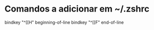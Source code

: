 # Comandos a adicionar em ~/.zshrc

bindkey  "^[[H"   beginning-of-line
bindkey  "^[[F"   end-of-line
